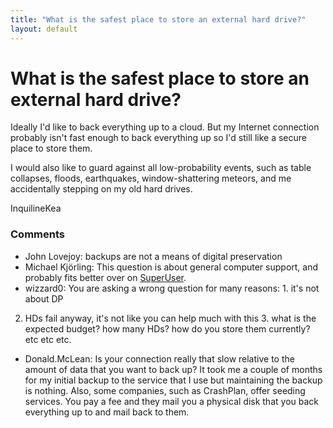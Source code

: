 ```yaml
---
title: "What is the safest place to store an external hard drive?"
layout: default
---
```

What is the safest place to store an external hard drive?
=====================
Ideally I'd like to back everything up to a cloud. But my Internet
connection probably isn't fast enough to back everything up so I'd still
like a secure place to store them.

I would also like to guard against all low-probability events, such as
table collapses, floods, earthquakes, window-shattering meteors, and me
accidentally stepping on my old hard drives.

InquilineKea

### Comments ###
* John Lovejoy: backups are not a means of digital preservation
* Michael Kjörling: This question is about general computer support, and probably fits
better over on [SuperUser](http://superuser.com/).
* wizzard0: You are asking a wrong question for many reasons: 1. it's not about DP
2. HDs fail anyway, it's not like you can help much with this 3. what is
the expected budget? how many HDs? how do you store them currently? etc
etc etc.
* Donald.McLean: Is your connection really that slow relative to the amount of data that
you want to back up? It took me a couple of months for my initial backup
to the service that I use but maintaining the backup is nothing. Also,
some companies, such as CrashPlan, offer seeding services. You pay a fee
and they mail you a physical disk that you back everything up to and
mail back to them.


